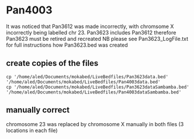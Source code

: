 # Pan4003
It was noticed that Pan3612 was made incorrectly, with chromsome X incorrectly being labelled chr 23.
Pan3623 includes Pan3612 therefore Pan3623 must be retired and recreated 
NB please see Pan3623_LogFile.txt for full instructions how Pan3623.bed was created

## create copies of the files
```
cp '/home/aled/Documents/mokabed/LiveBedfiles/Pan3623data.bed' '/home/aled/Documents/mokabed/LiveBedfiles/Pan4003data.bed' 
cp '/home/aled/Documents/mokabed/LiveBedfiles/Pan3623dataSambamba.bed' '/home/aled/Documents/mokabed/LiveBedfiles/Pan4003dataSambamba.bed' 
```

## manually correct
chromosome 23 was replaced by chromosome X manually in both files (3 locations in each file)